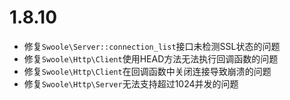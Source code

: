 # 1.8.10

* 修复`Swoole\Server::connection_list`接口未检测SSL状态的问题
* 修复`Swoole\Http\Client`使用HEAD方法无法执行回调函数的问题
* 修复`Swoole\Http\Client`在回调函数中关闭连接导致崩溃的问题
* 修复`Swoole\Http\Server`无法支持超过1024并发的问题
